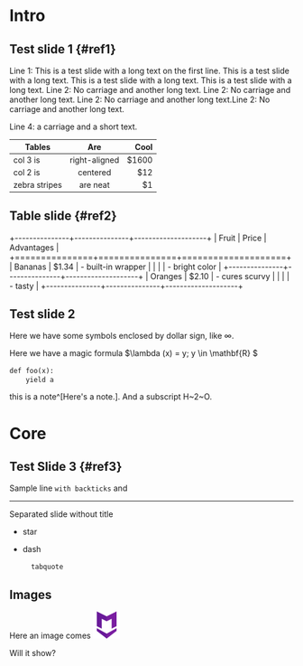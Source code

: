 # Intro

## Test slide 1 {#ref1}
Line 1: This is a test slide with a long text on the first line. This is a test slide with a long text. This is a test slide with a long text. This is a test slide with a long text. 
Line 2: No carriage and another long text. Line 2: No carriage and another long text. Line 2: No carriage and another long text.Line 2: No carriage and another long text.

Line 4: a carriage and a short text.

| Tables        | Are           | Cool  |
| ------------- |:-------------:| -----:|
| col 3 is      | right-aligned | $1600 |
| col 2 is      | centered      |   $12 |
| zebra stripes | are neat      |    $1 |


## Table slide {#ref2}

+---------------+---------------+--------------------+
| Fruit         | Price         | Advantages         |
+===============+===============+====================+
| Bananas       | $1.34         | - built-in wrapper |
|               |               | - bright color     |
+---------------+---------------+--------------------+
| Oranges       | $2.10         | - cures scurvy     |
|               |               | - tasty            |
+---------------+---------------+--------------------+



## Test slide 2
Here we have some symbols enclosed by dollar sign, like $\infty$.

Here we have a magic formula $\lambda (x) = y; y \in \mathbf{R} $

~~~~ {.python}
def foo(x):
    yield a
~~~~

this is a note^[Here's a note.]. And a subscript H~2~O.

# Core
## Test Slide 3 {#ref3}
Sample line `with backticks` and

---

Separated slide without title

* star
- dash

        tabquote


## Images
Here an image comes
![alt text](https://github.com/adam-p/markdown-here/raw/master/src/common/images/icon48.png "Logo Title Text 1")

Will it show?



